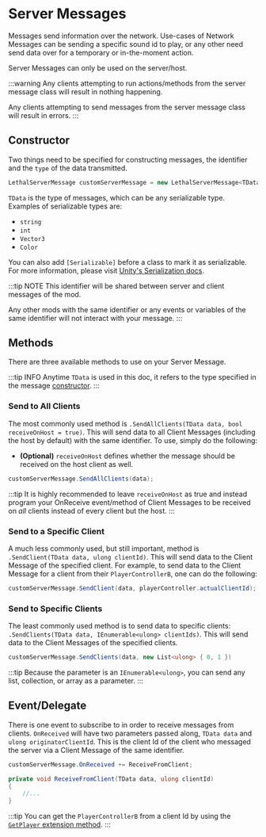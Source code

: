 ﻿---
prev: false
next: true
description: How to use LethalNetworkAPI's Server Messages.
---

# Server Messages

Messages send information over the network. Use-cases of Network Messages can be sending a specific sound id to play, or any other need send data over for a temporary or in-the-moment action.

Server Messages can only be used on the server/host.

:::warning
Any clients attempting to run actions/methods from the server message class will result in nothing happening.

Any clients attempting to send messages from the server message class will result in errors.
:::

## Constructor

Two things need to be specified for constructing messages, the identifier and the `type` of the data transmitted.

```csharp
LethalServerMessage customServerMessage = new LethalServerMessage<TData>(identifier: "customIdentifier");
```

`TData` is the type of messages, which can be any serializable type. Examples of serializable types are:

- `string`
- `int`
- `Vector3`
- `Color`

You can also add `[Serializable]` before a class to mark it as serializable. For more information, please visit [Unity's Serialization docs](https://docs.unity3d.com/Manual/script-Serialization.html).

:::tip NOTE
This identifier will be shared between server and client messages of the mod.

Any other mods with the same identifier or any events or variables of the same identifier will not interact with your message.
:::

## Methods

There are three available methods to use on your Server Message.

:::tip INFO
Anytime `TData` is used in this doc, it refers to the type specified in the message [constructor](#constructor).
:::

### Send to All Clients

The most commonly used method is `.SendAllClients(TData data, bool receiveOnHost = true)`. This will send data to all Client Messages (including the host by default) with the same identifier. To use, simply do the following:

- **(Optional)** `receiveOnHost` defines whether the message should be received on the host client as well.

```csharp
customServerMessage.SendAllClients(data);
```

:::tip
It is highly recommended to leave `receiveOnHost` as true and instead program your OnReceive event/method of Client Messages to be received on *all* clients instead of every client but the host.
:::

### Send to a Specific Client

A much less commonly used, but still important, method is `.SendClient(TData data, ulong clientId)`. This will send data to the Client Message of the specified client. For example, to send data to the Client Message for a client from their `PlayerControllerB`, one can do the following:

```csharp
customServerMessage.SendClient(data, playerController.actualClientId);
```

### Send to Specific Clients

The least commonly used method is to send data to specific clients: `.SendClients(TData data, IEnumerable<ulong> clientIds)`. This will send data to the Client Messages of the specified clients.

```csharp
customServerMessage.SendClients(data, new List<ulong> { 0, 1 })
```

:::tip
Because the parameter is an `IEnumerable<ulong>`, you can send any list, collection, or array as a parameter.
:::

## Event/Delegate

There is one event to subscribe to in order to receive messages from clients. `OnReceived` will have two parameters passed along, `TData data` and `ulong originatorClientId`. This is the client Id of the client who messaged the server via a Client Message of the same identifier.

```csharp
customServerMessage.OnReceived += ReceiveFromClient;

private void ReceiveFromClient(TData data, ulong clientId) 
{
    //...
}
```

:::tip
You can get the `PlayerControllerB` from a client Id by using the [`GetPlayer` extension method](/extensions#get-player-from-id).
:::
